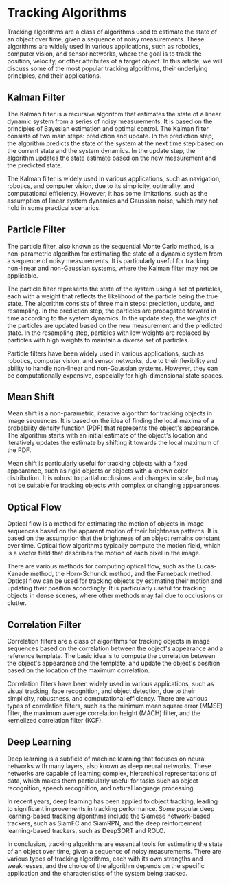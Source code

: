 # Tracking Algorithms

Tracking algorithms are a class of algorithms used to estimate the state of an object over time, given a sequence of noisy measurements. These algorithms are widely used in various applications, such as robotics, computer vision, and sensor networks, where the goal is to track the position, velocity, or other attributes of a target object. In this article, we will discuss some of the most popular tracking algorithms, their underlying principles, and their applications.

## Kalman Filter

The Kalman filter is a recursive algorithm that estimates the state of a linear dynamic system from a series of noisy measurements. It is based on the principles of Bayesian estimation and optimal control. The Kalman filter consists of two main steps: prediction and update. In the prediction step, the algorithm predicts the state of the system at the next time step based on the current state and the system dynamics. In the update step, the algorithm updates the state estimate based on the new measurement and the predicted state.

The Kalman filter is widely used in various applications, such as navigation, robotics, and computer vision, due to its simplicity, optimality, and computational efficiency. However, it has some limitations, such as the assumption of linear system dynamics and Gaussian noise, which may not hold in some practical scenarios.

## Particle Filter

The particle filter, also known as the sequential Monte Carlo method, is a non-parametric algorithm for estimating the state of a dynamic system from a sequence of noisy measurements. It is particularly useful for tracking non-linear and non-Gaussian systems, where the Kalman filter may not be applicable.

The particle filter represents the state of the system using a set of particles, each with a weight that reflects the likelihood of the particle being the true state. The algorithm consists of three main steps: prediction, update, and resampling. In the prediction step, the particles are propagated forward in time according to the system dynamics. In the update step, the weights of the particles are updated based on the new measurement and the predicted state. In the resampling step, particles with low weights are replaced by particles with high weights to maintain a diverse set of particles.

Particle filters have been widely used in various applications, such as robotics, computer vision, and sensor networks, due to their flexibility and ability to handle non-linear and non-Gaussian systems. However, they can be computationally expensive, especially for high-dimensional state spaces.

## Mean Shift

Mean shift is a non-parametric, iterative algorithm for tracking objects in image sequences. It is based on the idea of finding the local maxima of a probability density function (PDF) that represents the object's appearance. The algorithm starts with an initial estimate of the object's location and iteratively updates the estimate by shifting it towards the local maximum of the PDF.

Mean shift is particularly useful for tracking objects with a fixed appearance, such as rigid objects or objects with a known color distribution. It is robust to partial occlusions and changes in scale, but may not be suitable for tracking objects with complex or changing appearances.

## Optical Flow

Optical flow is a method for estimating the motion of objects in image sequences based on the apparent motion of their brightness patterns. It is based on the assumption that the brightness of an object remains constant over time. Optical flow algorithms typically compute the motion field, which is a vector field that describes the motion of each pixel in the image.

There are various methods for computing optical flow, such as the Lucas-Kanade method, the Horn-Schunck method, and the Farneback method. Optical flow can be used for tracking objects by estimating their motion and updating their position accordingly. It is particularly useful for tracking objects in dense scenes, where other methods may fail due to occlusions or clutter.

## Correlation Filter

Correlation filters are a class of algorithms for tracking objects in image sequences based on the correlation between the object's appearance and a reference template. The basic idea is to compute the correlation between the object's appearance and the template, and update the object's position based on the location of the maximum correlation.

Correlation filters have been widely used in various applications, such as visual tracking, face recognition, and object detection, due to their simplicity, robustness, and computational efficiency. There are various types of correlation filters, such as the minimum mean square error (MMSE) filter, the maximum average correlation height (MACH) filter, and the kernelized correlation filter (KCF).

## Deep Learning

Deep learning is a subfield of machine learning that focuses on neural networks with many layers, also known as deep neural networks. These networks are capable of learning complex, hierarchical representations of data, which makes them particularly useful for tasks such as object recognition, speech recognition, and natural language processing.

In recent years, deep learning has been applied to object tracking, leading to significant improvements in tracking performance. Some popular deep learning-based tracking algorithms include the Siamese network-based trackers, such as SiamFC and SiamRPN, and the deep reinforcement learning-based trackers, such as DeepSORT and ROLO.

In conclusion, tracking algorithms are essential tools for estimating the state of an object over time, given a sequence of noisy measurements. There are various types of tracking algorithms, each with its own strengths and weaknesses, and the choice of the algorithm depends on the specific application and the characteristics of the system being tracked.
